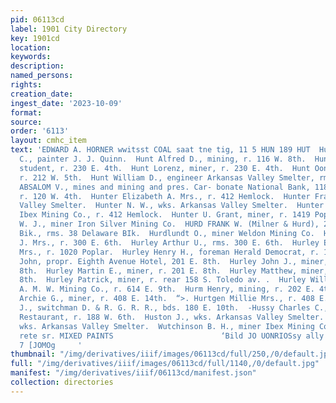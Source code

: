 ```yaml
---
pid: 06113cd
label: 1901 City Directory
key: 1901cd
location: 
keywords: 
description: 
named_persons: 
rights: 
creation_date: 
ingest_date: '2023-10-09'
format: 
source: 
order: '6113'
layout: cmhc_item
text: 'EDWARD A. HORNER wwitsst COAL saat tne tig, 11 5 HUN 189 HUT  Hunley Christopher
  C., painter J. J. Quinn.  Hunt Alfred D., mining, r. 116 W. 8th.  Hunt George L.,
  student, r. 230 E. 4th.  Hunt Lorenz, miner, r. 230 E. 4th.  Hunt Oona D. Miss,
  r. 212 W. 5th.  Hunt William D., engineer Arkansas Valley Smelter, rms. 410 W. 3d.  HUNTER
  ABSALOM V., mines and mining and pres. Car- bonate National Bank, 118-120 W. 3d,
  r. 120 W. 4th.  Hunter Elizabeth A. Mrs., r. 412 Hemlock.  Hunter Frank, wks. Arkansas
  Valley Smelter.  Hunter N. W., wks. Arkansas Valley Smelter.  Hunter Rice I., miner
  Ibex Mining Co., r. 412 Hemlock.  Hunter U. Grant, miner, r. 1419 Poplar.  Hunter
  W. J., miner Iron Silver Mining Co.  HURD FRANK W. (Milner & Hurd), 20-21 Boston
  Bik., rms. 38 Delaware BIk.  Hurdlundt O., miner Weldon Mining Co.  Hurley Anna
  J. Mrs., r. 300 E. 6th.  Hurley Arthur U., rms. 300 E. 6th.  Hurley Elizabeth A.
  Mrs., r. 1020 Poplar.  Hurley Henry H., foreman Herald Democrat, r. 1020 Poplar.  Hurley
  John, propr. Eighth Avenue Hotel, 201 E. 8th.  Hurley John J., miner, r. 201 E.
  8th.  Hurley Martin E., miner, r. 201 E. 8th.  Hurley Matthew, miner, r. 201 E.
  8th.  Hurley Patrick, miner, r. rear 158 S. Toledo av. .  Hurley William, miner
  A. M. W. Mining Co., r. 614 E. 9th.  Hurm Henry, mining, r. 202 E. 4th.  .. Hurtgen
  Archie G., miner, r. 408 E. 14th.  “>. Hurtgen Millie Mrs., r. 408 E. 14th.  ‘Hurton
  J., switchman D. & R. G. R. R., bds. 180 E. 10th.  -Hussy Charles C., cook Exchange
  Restaurant, r. 188 W. 6th.  Huston J., wks. Arkansas Valley Smelter.  Husvet Steve,
  wks. Arkansas Valley Smelter.  Wutchinson B. H., miner Ibex Mining Co.  QUINN, cast
  rete sr. MIXED PAINTS                        ‘Bild JO UONRIOSsy ally MMM Ns YIM
  7 [JOMOg     '
thumbnail: "/img/derivatives/iiif/images/06113cd/full/250,/0/default.jpg"
full: "/img/derivatives/iiif/images/06113cd/full/1140,/0/default.jpg"
manifest: "/img/derivatives/iiif/06113cd/manifest.json"
collection: directories
---
```

